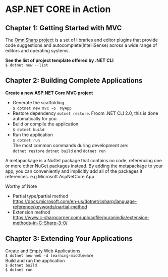 # ASP.NET CORE in Action
## Chapter 1: Getting Started with MVC
The [OmniSharp project](http://www.omnisharp.net/) is a set of libraries and editor plugins that provide code suggestions and autocomplete(IntelliSense) across a wide range of editors and operating systems.  

__See the list of project template offered by .NET CLI__  
`$ dotnet new --list`  

## Chapter 2: Building Complete Applications
__Create a new ASP.NET Core MVC project__  
* Generate the scaffolding  
`$ dotnet new mvc -o  MyApp`  
* Restore dependency `dotnet restore`. Froom .NET CLI 2.0, this is done automatically for you.
* Build or compile the application  
`$ dotnet build`  
* Run the application  
`$ dotnet run`  
The most common commands during development are:    
`dotnet restore` `dotnet build` and `dotnet run`

A metapackage is a NuGet package that contains no code, referencing one or more other NuGet packages instead. By adding the metapackage to your app, you can conveniently and implicitly add all of the packages it references. e.g Microsoft.AspNetCore.App  

Worthy of Note
* Partial type/partial method  
  https://docs.microsoft.com/en-us/dotnet/csharp/language-reference/keywords/partial-method  
* Extension method  
  https://www.c-sharpcorner.com/uploadfile/puranindia/extension-methods-in-C-Sharp-3-0/  

## Chapter 3: Extending Your Applications
Create and Empty Web Applications  
`$ dotnet new web -d learning-middleware`  
Build and run the application  
`$ dotnet build`   
`$ dotnet run`   
